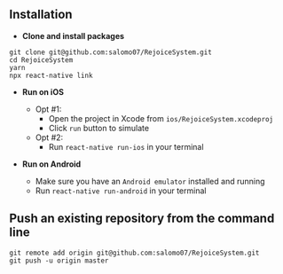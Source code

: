 ## Installation

*	**Clone and install packages**
```
git clone git@github.com:salomo07/RejoiceSystem.git
cd RejoiceSystem
yarn
npx react-native link
```

*	**Run on iOS**
	*	Opt #1:
		*	Open the project in Xcode from `ios/RejoiceSystem.xcodeproj`
		*	Click `run` button to simulate
	*	Opt #2:
		*	Run `react-native run-ios` in your terminal


*	**Run on Android**
	*	Make sure you have an `Android emulator` installed and running
	*	Run `react-native run-android` in your terminal
	
	
## Push an existing repository from the command line
```
git remote add origin git@github.com:salomo07/RejoiceSystem.git
git push -u origin master
```

